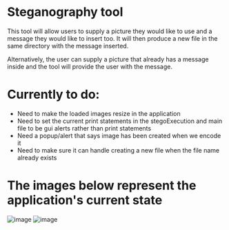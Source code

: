 # Steganography tool

This tool will allow users to supply a picture they would like to use and a message they would like to insert too. It will then produce a new file in the same directory with the message inserted.

Alternatively, the user can supply a picture that already has a message inside and the tool will provide the user with the message.


# Currently to do:
- Need to make the loaded images resize in the application
- Need to set the current print statements in the stegoExecution and main file to be gui alerts rather than print statements
- Need a popup/alert that says image has been created when we encode it
- Need to make sure it can handle creating a new file when the file name already exists

# The images below represent the application's current state
![image](https://github.com/Izzyamarice/steganographyTool/assets/80723693/cd3ae180-3aee-43c5-af09-cc39e7881f75)
![image](https://github.com/Izzyamarice/steganographyTool/assets/80723693/4d84c715-1a51-492c-aac0-c1c3a10c2181)
